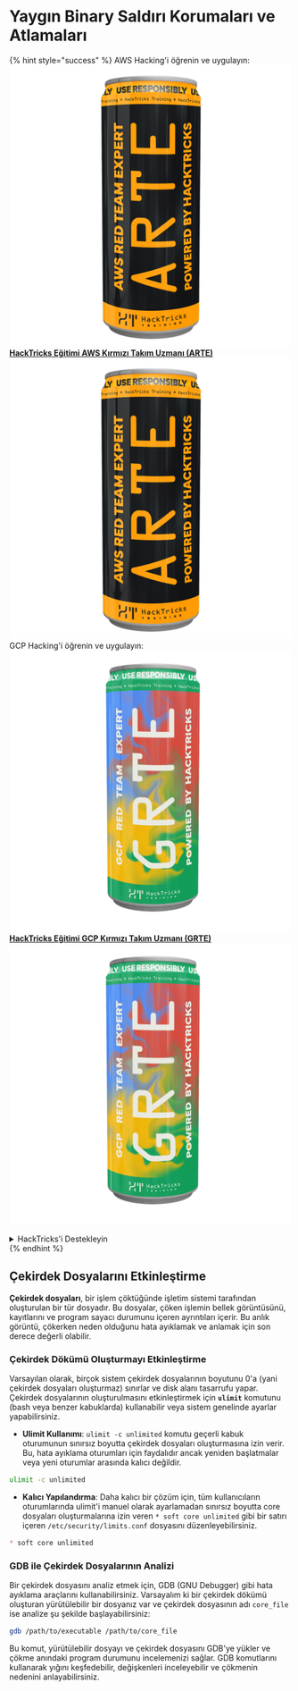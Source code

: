 # Yaygın Binary Saldırı Korumaları ve Atlamaları

{% hint style="success" %}
AWS Hacking'i öğrenin ve uygulayın:<img src="/.gitbook/assets/arte.png" alt="" data-size="line">[**HackTricks Eğitimi AWS Kırmızı Takım Uzmanı (ARTE)**](https://training.hacktricks.xyz/courses/arte)<img src="/.gitbook/assets/arte.png" alt="" data-size="line">\
GCP Hacking'i öğrenin ve uygulayın: <img src="/.gitbook/assets/grte.png" alt="" data-size="line">[**HackTricks Eğitimi GCP Kırmızı Takım Uzmanı (GRTE)**<img src="/.gitbook/assets/grte.png" alt="" data-size="line">](https://training.hacktricks.xyz/courses/grte)

<details>

<summary>HackTricks'i Destekleyin</summary>

* [**Abonelik planlarını**](https://github.com/sponsors/carlospolop) kontrol edin!
* 💬 [**Discord grubuna**](https://discord.gg/hRep4RUj7f) katılın veya [**telegram grubuna**](https://t.me/peass) katılın veya bizi **Twitter** 🐦 [**@hacktricks\_live**](https://twitter.com/hacktricks\_live)** takip edin.**
* **Hacking püf noktalarını paylaşarak PR göndererek** [**HackTricks**](https://github.com/carlospolop/hacktricks) ve [**HackTricks Cloud**](https://github.com/carlospolop/hacktricks-cloud) github depolarına katkıda bulunun.

</details>
{% endhint %}

## Çekirdek Dosyalarını Etkinleştirme

**Çekirdek dosyaları**, bir işlem çöktüğünde işletim sistemi tarafından oluşturulan bir tür dosyadır. Bu dosyalar, çöken işlemin bellek görüntüsünü, kayıtlarını ve program sayacı durumunu içeren ayrıntıları içerir. Bu anlık görüntü, çökerken neden olduğunu hata ayıklamak ve anlamak için son derece değerli olabilir.

### **Çekirdek Dökümü Oluşturmayı Etkinleştirme**

Varsayılan olarak, birçok sistem çekirdek dosyalarının boyutunu 0'a (yani çekirdek dosyaları oluşturmaz) sınırlar ve disk alanı tasarrufu yapar. Çekirdek dosyalarının oluşturulmasını etkinleştirmek için **`ulimit`** komutunu (bash veya benzer kabuklarda) kullanabilir veya sistem genelinde ayarlar yapabilirsiniz.

* **Ulimit Kullanımı**: `ulimit -c unlimited` komutu geçerli kabuk oturumunun sınırsız boyutta çekirdek dosyaları oluşturmasına izin verir. Bu, hata ayıklama oturumları için faydalıdır ancak yeniden başlatmalar veya yeni oturumlar arasında kalıcı değildir.
```bash
ulimit -c unlimited
```
* **Kalıcı Yapılandırma**: Daha kalıcı bir çözüm için, tüm kullanıcıların oturumlarında ulimit'i manuel olarak ayarlamadan sınırsız boyutta core dosyaları oluşturmalarına izin veren `* soft core unlimited` gibi bir satırı içeren `/etc/security/limits.conf` dosyasını düzenleyebilirsiniz.
```markdown
* soft core unlimited
```
### **GDB ile Çekirdek Dosyalarının Analizi**

Bir çekirdek dosyasını analiz etmek için, GDB (GNU Debugger) gibi hata ayıklama araçlarını kullanabilirsiniz. Varsayalım ki bir çekirdek dökümü oluşturan yürütülebilir bir dosyanız var ve çekirdek dosyasının adı `core_file` ise analize şu şekilde başlayabilirsiniz:
```bash
gdb /path/to/executable /path/to/core_file
```
Bu komut, yürütülebilir dosyayı ve çekirdek dosyasını GDB'ye yükler ve çökme anındaki program durumunu incelemenizi sağlar. GDB komutlarını kullanarak yığını keşfedebilir, değişkenleri inceleyebilir ve çökmenin nedenini anlayabilirsiniz.
